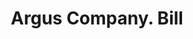 ---
doi: 10.7916/D8B86M69
date_other: '1880'
date_other_textual: '1880'
form: printed ephemera
genre:
- Invoices
name:
- Argus Company
object_in_context_url: https://biggert.cul.columbia.edu/items/view/ave_biggert_00825
subject_hierarchical_geographic:
- Albany, New York, United States
subject_name:
- Argus Company
title: Argus Company. Bill
sort_title: Argus Company. Bill
call_number: ave_biggert_00825
coordinates:
- 42.652499999999996,-73.75722222222223
pid: ave_biggert_00825
identifiers: ave_biggert_00825
canvas_id: ldpd:396097
permalink: "/items/ave_biggert_00825/"
layout: iiif-image-page
---